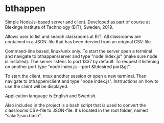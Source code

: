 # bthappen

Simple NodeJs-based server and client. Developed as part of course at Blekinge Institute of Technology (BIT), Sweden, 2019.

Allows user to list and search classrooms at BIT. All classrooms are contained in a JSON-file that has been dervied from an original CSV-file.

Command-line based, linux/unix only. To start the server open a terminal and navigate to bthappen/server and type "node index.js" (make sure node is installed). 
The server listens to port 1337 by default. To request it listening on another port type "node index.js --port &ltdesired port&gt".

To start the client, tmux another session or open a new terminal. Then navigate to bthappen/client and type "node index.js". Instructions on how to use the client will be displayed.
  
Application language is English and Swedish.

Also included in the project is a bash script that is used to convert the classrooms CSV-file to JSON-file. It's located in the root folder, named "salar2json.bash".
